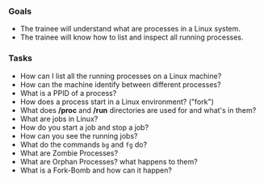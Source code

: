 
### Goals
- The trainee will understand what are processes in a Linux system.
- The trainee will know how to list and inspect all running processes.


### Tasks
- How can I list all the running processes on a Linux machine?
- How can the machine identify between different processes?
- What is a PPID of a process?
- How does a process start in a Linux environment? ("fork")
- What does **/proc** and **/run** directories are used for and what's in them?
- What are jobs in Linux?
- How do you start a job and stop a job?
- How can you see the running jobs?
- What do the commands `bg` and `fg` do?
- What are Zombie Processes?
- What are Orphan Processes? what happens to them?
- What is a Fork-Bomb and how can it happen?